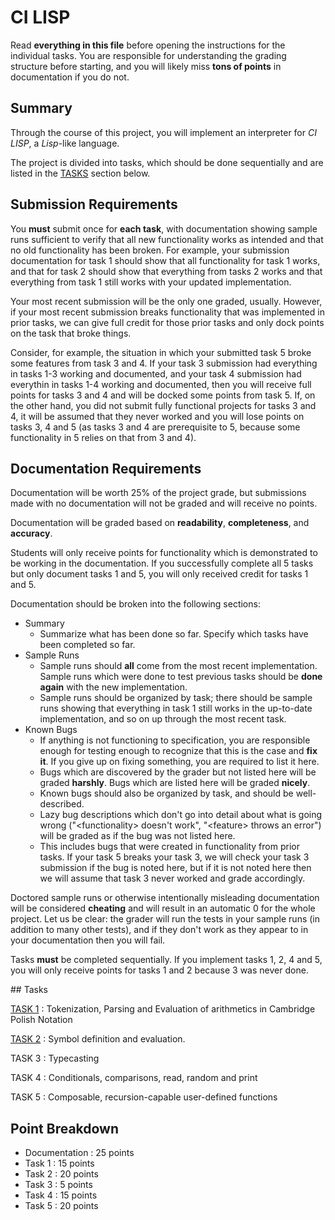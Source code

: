 # CI LISP

Read **everything in this file** before opening the instructions for the individual tasks. You are responsible for understanding the grading structure before starting, and you will likely miss **tons of points** in documentation if you do not.

## Summary

Through the course of this project, you will implement an interpreter for *CI LISP*, a *Lisp*-like language.

The project is divided into tasks, which should be done sequentially and are listed in the [TASKS](#tasks) section below.

## Submission Requirements

You **must** submit once for **each task**, with documentation showing sample runs sufficient to verify that all new functionality works as intended and that no old functionality has been broken. For example, your submission documentation for task 1 should show that all functionality for task 1 works, and that for task 2 should show that everything from tasks 2 works and that everything from task 1 still works with your updated implementation.

Your most recent submission will be the only one graded, usually. However, if your most recent submission breaks functionality that was implemented in prior tasks, we can give full credit for those prior tasks and only dock points on the task that broke things.

Consider, for example, the situation in which your submitted task 5 broke some features from task 3 and 4. If your task 3 submission had everything in tasks 1-3 working and documented, and your task 4 submission had everythin in tasks 1-4 working and documented, then you will receive full points for tasks 3 and 4 and will be docked some points from task 5. If, on the other hand, you did not submit fully functional projects for tasks 3 and 4, it will be assumed that they never worked and you will lose points on tasks 3, 4 and 5 (as tasks 3 and 4 are prerequisite to 5, because some functionality in 5 relies on that from 3 and 4).

## Documentation Requirements

Documentation will be worth 25% of the project grade, but submissions made with no documentation will not be graded and will receive no points.

Documentation will be graded based on **readability**, **completeness**, and **accuracy**.

Students will only receive points for functionality which is demonstrated to be working in the documentation. If you successfully complete all 5 tasks but only document tasks 1 and 5, you will only received credit for tasks 1 and 5.

Documentation should be broken into the following sections:

* Summary
	* Summarize what has been done so far. Specify which tasks have been completed so far.
* Sample Runs
	* Sample runs should **all** come from the most recent implementation. Sample runs which were done to test previous tasks should be **done again** with the new implementation.
	* Sample runs should be organized by task; there should be sample runs showing that everything in task 1 still works in the up-to-date implementation, and so on up through the most recent task.
* Known Bugs
	* If anything is not functioning to specification, you are responsible enough for testing enough to recognize that this is the case and **fix it**. If you give up on fixing something, you are required to list it here.
	* Bugs which are discovered by the grader but not listed here will be graded **harshly**. Bugs which are listed here will be graded **nicely**.
	* Known bugs should also be organized by task, and should be well-described.
	* Lazy bug descriptions which don't go into detail about what is going wrong ("\<functionality\> doesn't work", "\<feature\> throws an error") will be graded as if the bug was not listed here.
	* This includes bugs that were created in functionality from prior tasks. If your task 5 breaks your task 3, we will check your task 3 submission if the bug is noted here, but if it is not noted here then we will assume that task 3 never worked and grade accordingly.

Doctored sample runs or otherwise intentionally misleading documentation will be considered **cheating** and will result in an automatic 0 for the whole project. Let us be clear: the grader will run the tests in your sample runs (in addition to many other tests), and if they don't work as they appear to in your documentation then you will fail.

Tasks **must** be completed sequentially. If you implement tasks 1, 2, 4 and 5, you will only receive points for tasks 1 and 2 because 3 was never done.


##<a name="tasks"></a> Tasks

[TASK 1](./instructions/task_1.md) : Tokenization, Parsing and Evaluation of arithmetics in Cambridge Polish Notation

[TASK 2](./instructions/task_2.md) : Symbol definition and evaluation.

TASK 3 : Typecasting

TASK 4 : Conditionals, comparisons, read, random and print

TASK 5 : Composable, recursion-capable user-defined functions

## Point Breakdown

* Documentation : 25 points
* Task 1 : 15 points
* Task 2 : 20 points
* Task 3 : 5 points
* Task 4 : 15 points
* Task 5 : 20 points
